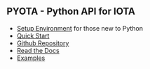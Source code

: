 ## PYOTA - Python API for IOTA

- [Setup Environment](env.md) for those new to Python
- [Quick Start](#)
- [Github Repository](https://github.com/iotaledger/iota.lib.py)
- [Read the Docs](https://pyota.readthedocs.io/en/latest/getting_started.html)
- [Examples](#)
